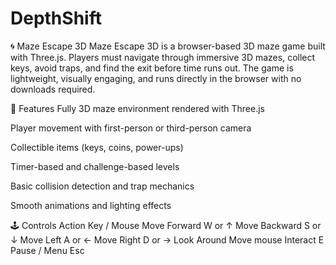 # DepthShift

🌀 Maze Escape 3D
Maze Escape 3D is a browser-based 3D maze game built with Three.js. Players must navigate through immersive 3D mazes, collect keys, avoid traps, and find the exit before time runs out. The game is lightweight, visually engaging, and runs directly in the browser with no downloads required.

🌟 Features
Fully 3D maze environment rendered with Three.js


Player movement with first-person or third-person camera


Collectible items (keys, coins, power-ups)


Timer-based and challenge-based levels


Basic collision detection and trap mechanics


Smooth animations and lighting effects



🕹️ Controls
Action
Key / Mouse
Move Forward
W or ↑
Move Backward
S or ↓
Move Left
A or ←
Move Right
D or →
Look Around
Move mouse
Interact
E
Pause / Menu
Esc

